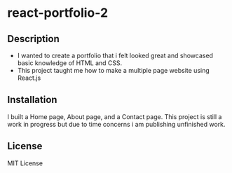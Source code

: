 # react-portfolio-2

## Description

- I wanted to create a portfolio that i felt looked great and showcased basic knowledge of HTML and CSS.
- This project taught me how to make a multiple page website using React.js

## Installation

I built a Home page, About page, and a Contact page. This project is still a work in progress but due to time concerns i am publishing unfinished work.

## License

MIT License